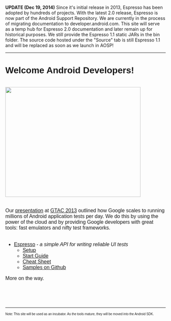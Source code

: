**UPDATE (Dec 19, 2014)**
Since it's initial release in 2013, Espresso has been adopted by hundreds of projects. With the latest 2.0 release, Espresso is now part of the Android Support Repository. We are currently in the process of migrating documentation to developer.android.com. This site will serve as a temp hub for Espresso 2.0 documentation and later remain up for historical purposes. We still provide the Espresso 1.1 static JARs in the bin folder. The source code hosted under the "Source" tab is still Espresso 1.1 and will be replaced as soon as we launch in AOSP!


---


<font face='helvetica'>
<h1>Welcome Android Developers!</h1>
</font>

<br>
<a href='http://www.youtube.com/watch?feature=player_embedded&v=uHoB0KzQGRg' target='_blank'><img src='http://img.youtube.com/vi/uHoB0KzQGRg/0.jpg' width='425' height=344 /></a><br>
<br><br>

<font size='3' face='helvetica'>
Our <a href='http://www.youtube.com/watch?v=uHoB0KzQGRg'>presentation</a> at <a href='https://developers.google.com/google-test-automation-conference/2013/'>GTAC 2013</a> outlined how Google scales to running millions of Android application tests per day. We do this by using the power of the cloud and by providing Google developers with great tools: fast emulators and nifty test frameworks.<br>
<br>
<ul><li><a href='Espresso.md'>Espresso</a> - <i>a simple API for writing reliable UI tests</i>
<ul><li><a href='EspressoSetupInstructions.md'>Setup</a>
</li><li><a href='EspressoStartGuide.md'>Start Guide</a>
</li><li><a href='EspressoV2CheatSheet.md'>Cheat Sheet</a>
</li><li><a href='https://github.com/googlesamples/android-testing/'>Samples on Github</a></li></ul></li></ul>

More on the way.<br>
</font>
<br><br><br><br>
<hr />
<font size='1' face='helvetica'>Note: This site will be used as an incubator. As the tools mature, they will be moved into the Android SDK.</font>